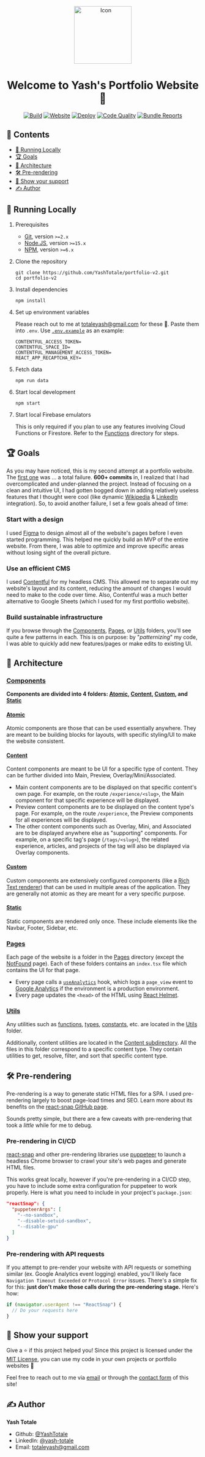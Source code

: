 <p align="center"><img alt="Icon" width="150" src="https://yashtotale.dev/logo512.png"/></p>

<h1 align="center">Welcome to Yash's Portfolio Website 👋</h1>

<p align="center">
<a href="https://github.com/YashTotale/portfolio-v2/actions/workflows/integrate.yml"><img src="https://img.shields.io/github/workflow/status/YashTotale/portfolio-v2/Node%20CI?logo=github&logoColor=FFFFFF&labelColor=000000&label=Build&style=flat-square" alt="Build" /></a>
<a href="https://yashtotale.dev/"><img src="https://img.shields.io/website?url=https%3A%2F%2Fyashtotale.dev%2F&labelColor=000000&label=Website&style=flat-square" alt="Website"/></a>
<a href="https://github.com/YashTotale/portfolio-v2/actions/workflows/deploy.yml"><img src="https://img.shields.io/github/workflow/status/YashTotale/portfolio-v2/Deploy%20Website?logo=firebase&logoColor=FFFFFF&labelColor=000000&label=Deploy&style=flat-square" alt="Deploy" /></a>
<a href="https://lgtm.com/projects/g/YashTotale/portfolio-v2/context:javascript"><img src="https://img.shields.io/lgtm/grade/javascript/github/YashTotale/portfolio-v2?logo=lgtm&logoColor=FFFFFF&labelColor=000000&label=Code%20Quality&style=flat-square" alt="Code Quality" /></a>
<a href="https://yasht-portfolio-bundle-analyzer.onrender.com/"><img src="https://img.shields.io/website?url=https%3A%2F%2Fyasht-portfolio-bundle-analyzer.onrender.com%2F&labelColor=000000&label=Bundle%20Reports&style=flat-square" alt="Bundle Reports"/></a>
</p>

## 📖 Contents <!-- omit in toc -->

- [🏃 Running Locally](#-running-locally)
- [🏆 Goals](#-goals)
- [🧱 Architecture](#-architecture)
- [🛠 Pre-rendering](#-pre-rendering)
- [🤝 Show your support](#-show-your-support)
- [✍ Author](#-author)

## 🏃 Running Locally

1. Prerequisites

   - [Git](https://git-scm.com/), version `>=2.x`
   - [Node.JS](https://nodejs.org/en/), version `>=15.x`
   - [NPM](https://www.npmjs.com/), version `>=6.x`

2. Clone the repository

   ```shell
   git clone https://github.com/YashTotale/portfolio-v2.git
   cd portfolio-v2
   ```

3. Install dependencies

   ```shell
   npm install
   ```

4. Set up environment variables

   Please reach out to me at totaleyash@gmail.com for these 🙂. Paste them into `.env`. Use [`.env.example`] as an example:

   ```text
   CONTENTFUL_ACCESS_TOKEN=
   CONTENTFUL_SPACE_ID=
   CONTENTFUL_MANAGEMENT_ACCESS_TOKEN=
   REACT_APP_RECAPTCHA_KEY=
   ```

5. Fetch data

   ```shell
   npm run data
   ```

6. Start local development

   ```shell
   npm start
   ```

7. Start local Firebase emulators

   This is only required if you plan to use any features involving Cloud Functions or Firestore. Refer to the [Functions](https://github.com/YashTotale/portfolio-v2/tree/master/functions) directory for steps.

## 🏆 Goals

As you may have noticed, this is my second attempt at a portfolio website. The [first one](https://github.com/YashTotale/portfolio-v1) was ... a total failure. **600+ commits** in, I realized that I had overcomplicated and under-planned the project. Instead of focusing on a clean and intuitive UI, I had gotten bogged down in adding relatively useless features that I thought were cool (like dynamic [Wikipedia](https://github.com/YashTotale/portfolio-v1/blob/master/src/Scripts/getTerms.ts) & [LinkedIn](https://github.com/YashTotale/portfolio-v1/blob/master/src/Scripts/getLinkedin.ts) integration). So, to avoid another failure, I set a few goals ahead of time:

### Start with a design

I used [Figma](https://figma.com/) to design almost all of the website's pages before I even started programming. This helped me quickly build an MVP of the entire website. From there, I was able to optimize and improve specific areas without losing sight of the overall picture.

### Use an efficient CMS

I used [Contentful](https://www.contentful.com/) for my headless CMS. This allowed me to separate out my website's layout and its content, reducing the amount of changes I would need to make to the code over time. Also, Contentful was a much better alternative to Google Sheets (which I used for my first portfolio website).

### Build sustainable infrastructure

If you browse through the [Components], [Pages], or [Utils] folders, you'll see quite a few patterns in each. This is on purpose: by "_patternizing_" my code, I was able to quickly add new features/pages or make edits to existing UI.

## 🧱 Architecture

### [Components]

**Components are divided into 4 folders: [Atomic], [Content], [Custom], and [Static]**

#### [Atomic]

Atomic components are those that can be used essentially anywhere. They are meant to be building blocks for layouts, with specific styling/UI to make the website consistent.

#### [Content]

Content components are meant to be UI for a specific type of content. They can be further divided into Main, Preview, Overlay/Mini/Associated.

- Main content components are to be displayed on that specific content's own page. For example, on the route `/experience/<slug>`, the Main component for that specific experience will be displayed.
- Preview content components are to be displayed on the content type's page. For example, on the route `/experience`, the Preview components for all experiences will be displayed.
- The other content components such as Overlay, Mini, and Associated are to be displayed anywhere else as "supporting" components. For example, on a specific tag's page (`/tags/<slug>`), the related experience, articles, and projects of the tag will also be displayed via Overlay components.

#### [Custom]

Custom components are extensively configured components (like a [Rich Text renderer](https://github.com/YashTotale/portfolio-v2/tree/master/src/Components/Custom/RichText)) that can be used in multiple areas of the application. They are generally not atomic as they are meant for a very specific purpose.

#### [Static]

Static components are rendered only once. These include elements like the Navbar, Footer, Sidebar, etc.

### [Pages]

Each page of the website is a folder in the [Pages] directory (except the [NotFound] page). Each of these folders contains an `index.tsx` file which contains the UI for that page.

- Every page calls a [`useAnalytics`] hook, which logs a `page_view` event to [Google Analytics](http://analytics.google.com/) if the environment is a production environment.
- Every page updates the `<head>` of the HTML using [React Helmet](https://github.com/nfl/react-helmet).

### [Utils]

Any utilities such as [functions](https://github.com/YashTotale/portfolio-v2/blob/master/src/Utils/funcs.ts), [types](https://github.com/YashTotale/portfolio-v2/blob/master/src/Utils/types.ts), [constants](https://github.com/YashTotale/portfolio-v2/blob/master/src/Utils/constants.ts), etc. are located in the [Utils] folder.

Additionally, content utilities are located in the [Content subdirectory]. All the files in this folder correspond to a specific content type. They contain utilities to get, resolve, filter, and sort that specific content type.

## 🛠 Pre-rendering

Pre-rendering is a way to generate static HTML files for a SPA. I used pre-rendering largely to boost page-load times and SEO. Learn more about its benefits on the [react-snap GitHub page](https://github.com/stereobooster/react-snap).

Sounds pretty simple, but there are a few caveats with pre-rendering that took a _little_ while for me to debug.

### Pre-rendering in CI/CD

[react-snap](https://github.com/stereobooster/react-snap) and other pre-rendering libraries use [puppeteer](https://github.com/puppeteer/puppeteer) to launch a headless Chrome browser to crawl your site's web pages and generate HTML files.

This works great locally, however if you're pre-rendering in a CI/CD step, you have to include some extra configuration for puppeteer to work properly. Here is what you need to include in your project's `package.json`:

```json
"reactSnap": {
  "puppeteerArgs": [
    "--no-sandbox",
    "--disable-setuid-sandbox",
    "--disable-gpu"
  ]
}
```

### Pre-rendering with API requests

If you attempt to pre-render your website with API requests or something similar (ex. Google Analytics event logging) enabled, you'll likely face `Navigation Timeout Exceeded` or `Protocol Error` issues. There's a simple fix for this: **just don't make those calls during the pre-rendering stage.** Here's how:

```javascript
if (navigator.userAgent !== "ReactSnap") {
  // Do your requests here
}
```

## 🤝 Show your support

Give a ⭐️ if this project helped you! Since this project is licensed under the [MIT License](https://github.com/YashTotale/portfolio-v2/blob/master/LICENSE.md), you can use my code in your own projects or portfolio websites 🙂

Feel free to reach out to me via [email](mailto:totalyash@gmail.com) or through the [contact form](https://yashtotale.dev/contact) of this site!

## ✍ Author

**Yash Totale**

- Github: [@YashTotale](https://github.com/YashTotale)
- LinkedIn: [@yash-totale](https://linkedin.com/in/yash-totale/)
- Email: totaleyash@gmail.com

<!-- Reference Links -->

[components]: https://github.com/YashTotale/portfolio-v2/tree/master/src/Components
[pages]: https://github.com/YashTotale/portfolio-v2/tree/master/src/Pages
[utils]: https://github.com/YashTotale/portfolio-v2/tree/master/src/Utils
[atomic]: https://github.com/YashTotale/portfolio-v2/tree/master/src/Components/Atomic
[content]: https://github.com/YashTotale/portfolio-v2/tree/master/src/Components/Content
[custom]: https://github.com/YashTotale/portfolio-v2/tree/master/src/Components/Custom
[static]: https://github.com/YashTotale/portfolio-v2/tree/master/src/Components/Static
[notfound]: https://github.com/YashTotale/portfolio-v2/blob/master/src/Pages/NotFound.tsx
[`.env.example`]: https://github.com/YashTotale/portfolio-v2/blob/master/.env.example
[`useanalytics`]: https://github.com/YashTotale/portfolio-v2/blob/master/src/Hooks/useAnalytics.tsx
[content subdirectory]: https://github.com/YashTotale/portfolio-v2/tree/master/src/Utils/Content
